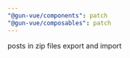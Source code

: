 ```yaml
---
"@gun-vue/components": patch
"@gun-vue/composables": patch
---
```


posts in zip files export and import
